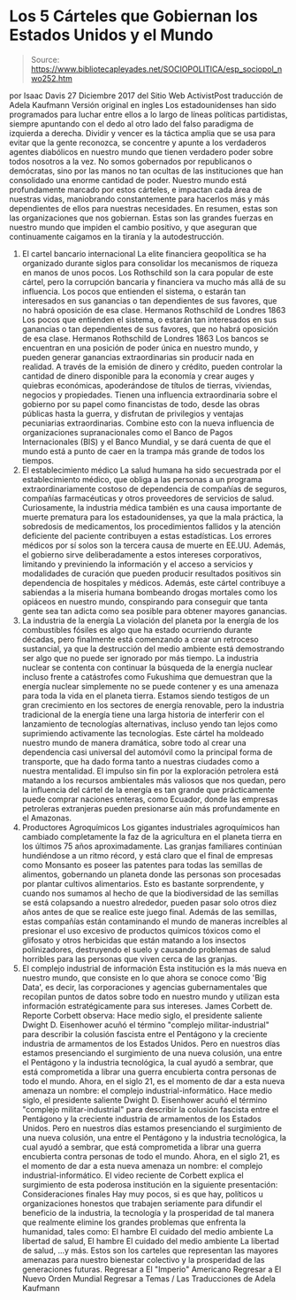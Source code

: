 # Los 5 Cárteles que Gobiernan los Estados Unidos y el Mundo

> Source: https://www.bibliotecapleyades.net/SOCIOPOLITICA/esp_sociopol_nwo252.htm

por Isaac Davis
27 Diciembre 2017 del Sitio Web ActivistPost
traducción de Adela Kaufmann Versión original en ingles
Los estadounidenses han sido programados para luchar entre ellos a lo largo de líneas políticas partidistas, siempre apuntando con el dedo al otro lado del falso paradigma de izquierda a derecha.
Dividir y vencer es la táctica amplia que se usa para evitar que la gente reconozca, se concentre y apunte a los verdaderos agentes diabólicos en nuestro mundo que tienen verdadero poder sobre todos nosotros a la vez. No somos gobernados por republicanos o demócratas, sino por las manos no tan ocultas de las instituciones que han consolidado una enorme cantidad de poder.
Nuestro mundo está profundamente marcado por estos cárteles, e impactan cada área de nuestras vidas, maniobrando constantemente para hacerlos más y más dependientes de ellos para nuestras necesidades. En resumen, estas son las organizaciones que nos gobiernan.
Estas son las grandes fuerzas en nuestro mundo que impiden el cambio positivo, y que aseguran que continuamente caigamos en la tiranía y la autodestrucción.
1. El cartel bancario internacional La elite financiera geopolítica se ha organizado durante siglos para consolidar los mecanismos de riqueza en manos de unos pocos.
Los Rothschild son la cara popular de este cártel, pero la corrupción bancaria y financiera va mucho más allá de su influencia.
Los pocos que entienden el sistema, o estarán tan interesados en sus ganancias o tan dependientes de sus favores, que no habrá oposición de esa clase. Hermanos Rothschild de Londres 1863
Los pocos que entienden el sistema, o estarán tan interesados en sus ganancias o tan dependientes de sus favores, que no habrá oposición de esa clase.
Hermanos Rothschild de Londres
1863
Los bancos se encuentran en una posición de poder única en nuestro mundo, y pueden generar ganancias extraordinarias sin producir nada en realidad.
A través de la emisión de dinero y crédito, pueden controlar la cantidad de dinero disponible para la economía y crear auges y quiebras económicas, apoderándose de títulos de tierras, viviendas, negocios y propiedades.
Tienen una influencia extraordinaria sobre el gobierno por su papel como financistas de todo, desde las obras públicas hasta la guerra, y disfrutan de privilegios y ventajas pecuniarias extraordinarias. Combine esto con la nueva influencia de organizaciones supranacionales como el Banco de Pagos Internacionales (BIS) y el Banco Mundial, y se dará cuenta de que el mundo está a punto de caer en la trampa más grande de todos los tiempos.
2. El establecimiento médico La salud humana ha sido secuestrada por el establecimiento médico, que obliga a las personas a un programa extraordinariamente costoso de dependencia de compañías de seguros, compañías farmacéuticas y otros proveedores de servicios de salud.
Curiosamente, la industria médica también es una causa importante de muerte prematura para los estadounidenses, ya que la mala práctica, la sobredosis de medicamentos, los procedimientos fallidos y la atención deficiente del paciente contribuyen a estas estadísticas.
Los errores médicos por sí solos son la tercera causa de muerte en EE.UU.
Además, el gobierno sirve deliberadamente a estos intereses corporativos, limitando y previniendo la información y el acceso a servicios y modalidades de curación que pueden producir resultados positivos sin dependencia de hospitales y médicos. Además, este cártel contribuye a sabiendas a la miseria humana bombeando drogas mortales como los opiáceos en nuestro mundo, conspirando para conseguir que tanta gente sea tan adicta como sea posible para obtener mayores ganancias.
3. La industria de la energía La violación del planeta por la energía de los combustibles fósiles es algo que ha estado ocurriendo durante décadas, pero finalmente está comenzando a crear un retroceso sustancial, ya que la destrucción del medio ambiente está demostrando ser algo que no puede ser ignorado por más tiempo.
La industria nuclear se contenta con continuar la búsqueda de la energía nuclear incluso frente a catástrofes como Fukushima que demuestran que la energía nuclear simplemente no se puede contener y es una amenaza para toda la vida en el planeta tierra.
Estamos siendo testigos de un gran crecimiento en los sectores de energía renovable, pero la industria tradicional de la energía tiene una larga historia de interferir con el lanzamiento de tecnologías alternativas, incluso yendo tan lejos como suprimiendo activamente las tecnologías. Este cártel ha moldeado nuestro mundo de manera dramática, sobre todo al crear una dependencia casi universal del automóvil como la principal forma de transporte, que ha dado forma tanto a nuestras ciudades como a nuestra mentalidad.
El impulso sin fin por la exploración petrolera está matando a los recursos ambientales más valiosos que nos quedan, pero la influencia del cártel de la energía es tan grande que prácticamente puede comprar naciones enteras, como Ecuador, donde las empresas petroleras extranjeras pueden presionarse aún más profundamente en el Amazonas.
4. Productores Agroquímicos Los gigantes industriales agroquímicos han cambiado completamente la faz de la agricultura en el planeta tierra en los últimos 75 años aproximadamente.
Las granjas familiares continúan hundiéndose a un ritmo récord, y está claro que el final de empresas como Monsanto es poseer las patentes para todas las semillas de alimentos, gobernando un planeta donde las personas son procesadas por plantar cultivos alimentarios.
Esto es bastante sorprendente, y cuando nos sumamos al hecho de que la biodiversidad de las semillas se está colapsando a nuestro alrededor, pueden pasar solo otros diez años antes de que se realice este juego final. Además de las semillas, estas compañías están contaminando el mundo de maneras increíbles al presionar el uso excesivo de productos químicos tóxicos como el glifosato y otros herbicidas que están matando a los insectos polinizadores, destruyendo el suelo y causando problemas de salud horribles para las personas que viven cerca de las granjas.
5. El complejo industrial de información Esta institución es la más nueva en nuestro mundo, que consiste en lo que ahora se conoce como 'Big Data', es decir, las corporaciones y agencias gubernamentales que recopilan puntos de datos sobre todo en nuestro mundo y utilizan esta información estratégicamente para sus intereses.
James Corbett de. Reporte Corbett observa:
Hace medio siglo, el presidente saliente Dwight D. Eisenhower acuñó el término "complejo militar-industrial" para describir la colusión fascista entre el Pentágono y la creciente industria de armamentos de los Estados Unidos. Pero en nuestros días estamos presenciando el surgimiento de una nueva colusión, una entre el Pentágono y la industria tecnológica, la cual ayudó a sembrar, que está comprometida a librar una guerra encubierta contra personas de todo el mundo. Ahora, en el siglo 21, es el momento de dar a esta nueva amenaza un nombre: el complejo industrial-informático.
Hace medio siglo, el presidente saliente Dwight D. Eisenhower acuñó el término "complejo militar-industrial" para describir la colusión fascista entre el Pentágono y la creciente industria de armamentos de los Estados Unidos.
Pero en nuestros días estamos presenciando el surgimiento de una nueva colusión, una entre el Pentágono y la industria tecnológica, la cual ayudó a sembrar, que está comprometida a librar una guerra encubierta contra personas de todo el mundo.
Ahora, en el siglo 21, es el momento de dar a esta nueva amenaza un nombre: el complejo industrial-informático.
El video reciente de Corbett explica el surgimiento de esta poderosa institución en la siguiente presentación:
Consideraciones finales Hay muy pocos, si es que hay, políticos u organizaciones honestos que trabajen seriamente para difundir el beneficio de la industria, la tecnología y la prosperidad de tal manera que realmente elimine los grandes problemas que enfrenta la humanidad, tales como:
El hambre El cuidado del medio ambiente La libertad de salud,
El hambre
El cuidado del medio ambiente
La libertad de salud,
...y más.
Estos son los carteles que representan las mayores amenazas para nuestro bienestar colectivo y la prosperidad de las generaciones futuras.
Regresar a El "Imperio" Americano
Regresar a El Nuevo Orden Mundial
Regresar a Temas / Las Traducciones de Adela Kaufmann
